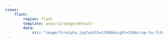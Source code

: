 ```yaml
---
views:
    flash:
        region: flash
        template: anax/v2/image/default
        data:
            src: "image/fsralpha.jpg?width=1100&height=150&crop-to-fit&area=15,0,30,35"
---
```

